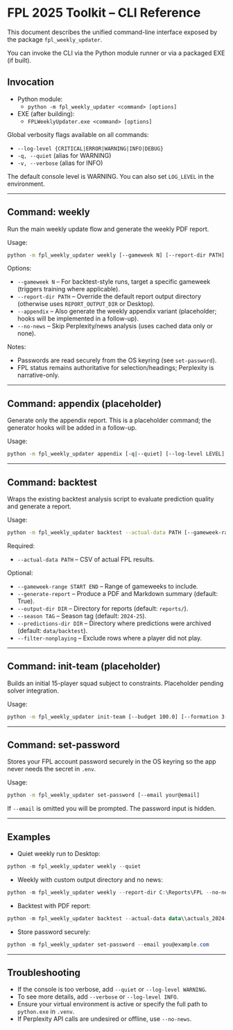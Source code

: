 # FPL 2025 Toolkit – CLI Reference

This document describes the unified command-line interface exposed by the package `fpl_weekly_updater`.

You can invoke the CLI via the Python module runner or via a packaged EXE (if built).

## Invocation

- Python module:
  - `python -m fpl_weekly_updater <command> [options]`
- EXE (after building):
  - `FPLWeeklyUpdater.exe <command> [options]`

Global verbosity flags available on all commands:
- `--log-level {CRITICAL|ERROR|WARNING|INFO|DEBUG}`
- `-q, --quiet` (alias for WARNING)
- `-v, --verbose` (alias for INFO)

The default console level is WARNING. You can also set `LOG_LEVEL` in the environment.

---

## Command: weekly

Run the main weekly update flow and generate the weekly PDF report.

Usage:
```bash
python -m fpl_weekly_updater weekly [--gameweek N] [--report-dir PATH] [--appendix] [--no-news] [-q|--quiet] [--log-level LEVEL]
```

Options:
- `--gameweek N` – For backtest-style runs, target a specific gameweek (triggers training where applicable).
- `--report-dir PATH` – Override the default report output directory (otherwise uses `REPORT_OUTPUT_DIR` or Desktop).
- `--appendix` – Also generate the weekly appendix variant (placeholder; hooks will be implemented in a follow-up).
- `--no-news` – Skip Perplexity/news analysis (uses cached data only or none).

Notes:
- Passwords are read securely from the OS keyring (see `set-password`).
- FPL status remains authoritative for selection/headings; Perplexity is narrative-only.

---

## Command: appendix (placeholder)

Generate only the appendix report. This is a placeholder command; the generator hooks will be added in a follow-up.

Usage:
```bash
python -m fpl_weekly_updater appendix [-q|--quiet] [--log-level LEVEL]
```

---

## Command: backtest

Wraps the existing backtest analysis script to evaluate prediction quality and generate a report.

Usage:
```bash
python -m fpl_weekly_updater backtest --actual-data PATH [--gameweek-range START END] [--generate-report] [--output-dir DIR] [--season TAG] [--predictions-dir DIR] [--filter-nonplaying]
```

Required:
- `--actual-data PATH` – CSV of actual FPL results.

Optional:
- `--gameweek-range START END` – Range of gameweeks to include.
- `--generate-report` – Produce a PDF and Markdown summary (default: True).
- `--output-dir DIR` – Directory for reports (default: `reports/`).
- `--season TAG` – Season tag (default: `2024-25`).
- `--predictions-dir DIR` – Directory where predictions were archived (default: `data/backtest`).
- `--filter-nonplaying` – Exclude rows where a player did not play.

---

## Command: init-team (placeholder)

Builds an initial 15-player squad subject to constraints. Placeholder pending solver integration.

Usage:
```bash
python -m fpl_weekly_updater init-team [--budget 100.0] [--formation 3-5-2] [--lock "Haaland,Saka"] [--exclude "Player X"] [--max-from-team 3]
```

---

## Command: set-password

Stores your FPL account password securely in the OS keyring so the app never needs the secret in `.env`.

Usage:
```bash
python -m fpl_weekly_updater set-password [--email your@email]
```

If `--email` is omitted you will be prompted. The password input is hidden.

---

## Examples

- Quiet weekly run to Desktop:
```powershell
python -m fpl_weekly_updater weekly --quiet
```

- Weekly with custom output directory and no news:
```powershell
python -m fpl_weekly_updater weekly --report-dir C:\Reports\FPL --no-news --quiet
```

- Backtest with PDF report:
```powershell
python -m fpl_weekly_updater backtest --actual-data data\\actuals_2024-25.csv --gameweek-range 1 10 --generate-report
```

- Store password securely:
```powershell
python -m fpl_weekly_updater set-password --email you@example.com
```

---

## Troubleshooting

- If the console is too verbose, add `--quiet` or `--log-level WARNING`.
- To see more details, add `--verbose` or `--log-level INFO`.
- Ensure your virtual environment is active or specify the full path to `python.exe` in `.venv`.
- If Perplexity API calls are undesired or offline, use `--no-news`.
